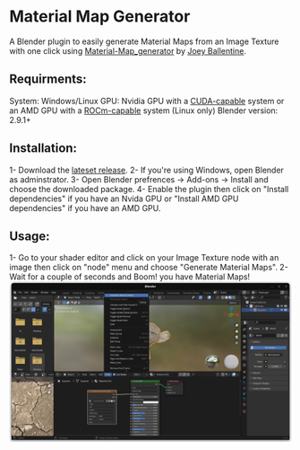# Material Map Generator

  
A Blender plugin to easily generate Material Maps from an Image Texture with one click using [Material-Map_generator](https://github.com/joeyballentine/Material-Map-Generator) by [Joey Ballentine](https://github.com/joeyballentine).

## Requirments:
System: Windows/Linux
GPU: Nvidia GPU with a [CUDA-capable](https://developer.nvidia.com/cuda-zone) system or an AMD GPU with a [ROCm-capable](https://rocmdocs.amd.com/en/latest/Installation_Guide/Installation_new.html) system (Linux only)
Blender version: 2.9.1+

## Installation:
1- Download the [lateset release](https://github.com/YahiaAngelo/MaterialMapGenerator/releases/latest).
2- If you're using Windows, open Blender as adminstrator.
3- Open Blender prefrences -> Add-ons -> Install and choose the downloaded package.
4- Enable the plugin then click on "Install dependencies" if you have an Nvida GPU or "Install AMD GPU dependencies" if you have an AMD GPU.

## Usage:

1- Go to your shader editor and click on your Image Texture node with an image then click on "node" menu and choose "Generate Material Maps".
2- Wait for a couple of seconds and Boom! you have Material Maps!
![Preview1](https://github.com/YahiaAngelo/MaterialMapGenerator/blob/master/preview/preview1.png?raw=true)

